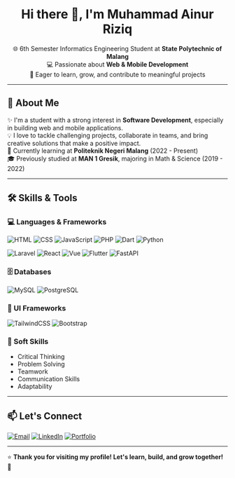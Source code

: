 <h1 align="center">Hi there 👋, I'm Muhammad Ainur Riziq</h1>

<p align="center">
🌐 6th Semester Informatics Engineering Student at <strong>State Polytechnic of Malang</strong><br>
💻 Passionate about <strong>Web & Mobile Development</strong><br>
🚀 Eager to learn, grow, and contribute to meaningful projects
</p>

---

## 🚀 About Me

✨ I'm a student with a strong interest in **Software Development**, especially in building web and mobile applications.  
💡 I love to tackle challenging projects, collaborate in teams, and bring creative solutions that make a positive impact.  
📍 Currently learning at **Politeknik Negeri Malang** (2022 - Present)  
🎓 Previously studied at **MAN 1 Gresik**, majoring in Math & Science (2019 - 2022)

---

## 🛠️ Skills & Tools

### 💻 Languages & Frameworks
<p>
  <img src="https://img.shields.io/badge/HTML-blue?logo=html5&logoColor=white" alt="HTML"/>
  <img src="https://img.shields.io/badge/CSS-blue?logo=css3&logoColor=white" alt="CSS"/>
  <img src="https://img.shields.io/badge/JavaScript-F7DF1E?logo=javascript&logoColor=black" alt="JavaScript"/>
  <img src="https://img.shields.io/badge/PHP-777BB4?logo=php&logoColor=white" alt="PHP"/>
  <img src="https://img.shields.io/badge/Dart-0175C2?logo=dart&logoColor=white" alt="Dart"/>
  <img src="https://img.shields.io/badge/Python-3776AB?logo=python&logoColor=white" alt="Python"/>
</p>

<p>
  <img src="https://img.shields.io/badge/Laravel-FF2D20?logo=laravel&logoColor=white" alt="Laravel"/>
  <img src="https://img.shields.io/badge/React-61DAFB?logo=react&logoColor=black" alt="React"/>
  <img src="https://img.shields.io/badge/Vue-4FC08D?logo=vue.js&logoColor=white" alt="Vue"/>
  <img src="https://img.shields.io/badge/Flutter-02569B?logo=flutter&logoColor=white" alt="Flutter"/>
  <img src="https://img.shields.io/badge/FastAPI-009688?logo=fastapi&logoColor=white" alt="FastAPI"/>
</p>

### 🗄️ Databases
<p>
  <img src="https://img.shields.io/badge/MySQL-4479A1?logo=mysql&logoColor=white" alt="MySQL"/>
  <img src="https://img.shields.io/badge/PostgreSQL-4169E1?logo=postgresql&logoColor=white" alt="PostgreSQL"/>
</p>

### 🎨 UI Frameworks
<p>
  <img src="https://img.shields.io/badge/Tailwind-06B6D4?logo=tailwindcss&logoColor=white" alt="TailwindCSS"/>
  <img src="https://img.shields.io/badge/Bootstrap-7952B3?logo=bootstrap&logoColor=white" alt="Bootstrap"/>
</p>

### 🧠 Soft Skills
- Critical Thinking
- Problem Solving
- Teamwork
- Communication Skills
- Adaptability

---

## 📫 Let's Connect

<p align="left">
  <a href="mailto:your.email@example.com"><img src="https://img.shields.io/badge/Email-D14836?logo=gmail&logoColor=white" alt="Email"/></a>
  <a href="https://linkedin.com/in/your-linkedin"><img src="https://img.shields.io/badge/LinkedIn-0A66C2?logo=linkedin&logoColor=white" alt="LinkedIn"/></a>
  <a href="https://your-portfolio.com"><img src="https://img.shields.io/badge/Portfolio-12100E?logo=github&logoColor=white" alt="Portfolio"/></a>
</p>

---

⭐ **Thank you for visiting my profile! Let's learn, build, and grow together!** 🚀
